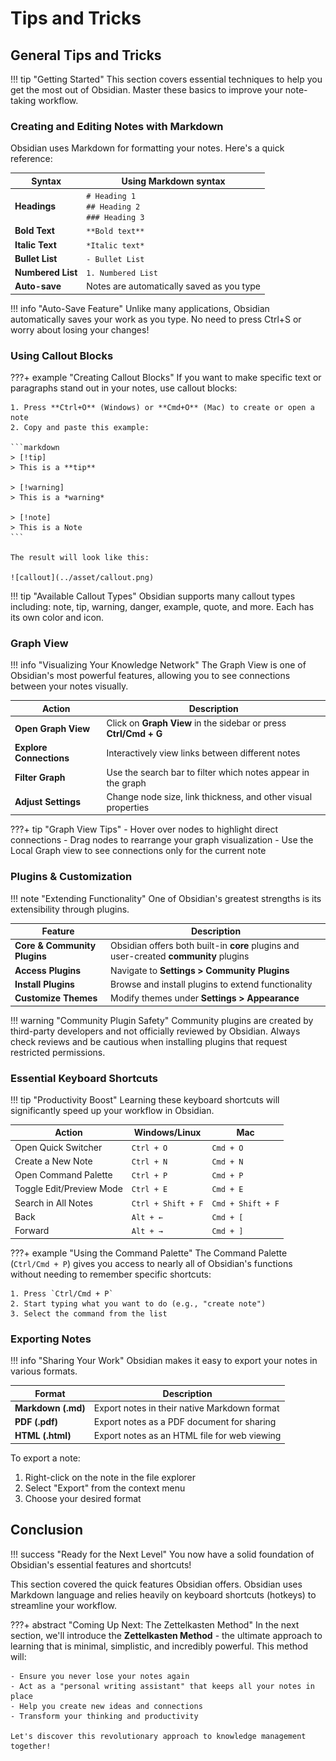 # Tips and Tricks

## General Tips and Tricks

!!! tip "Getting Started"
    This section covers essential techniques to help you get the most out of Obsidian. Master these basics to improve your note-taking workflow.

### Creating and Editing Notes with Markdown

Obsidian uses Markdown for formatting your notes. Here's a quick reference:

| Syntax | Using Markdown syntax |
|--------------------------------|-----------------------------------------------------|
| **Headings** | `# Heading 1` <br> `## Heading 2` <br> `### Heading 3` |
| **Bold Text** | `**Bold text**` |
| **Italic Text** | `*Italic text*` |
| **Bullet List** | `- Bullet List` |
| **Numbered List** | `1. Numbered List` |
| **Auto-save** | Notes are automatically saved as you type |

!!! info "Auto-Save Feature"
    Unlike many applications, Obsidian automatically saves your work as you type. No need to press Ctrl+S or worry about losing your changes!

### Using Callout Blocks

???+ example "Creating Callout Blocks"
    If you want to make specific text or paragraphs stand out in your notes, use callout blocks:

    1. Press **Ctrl+O** (Windows) or **Cmd+O** (Mac) to create or open a note
    2. Copy and paste this example:

    ```markdown
    > [!tip]
    > This is a **tip**
    
    > [!warning]
    > This is a *warning*
    
    > [!note]
    > This is a Note
    ```

    The result will look like this:
    
    ![callout](../asset/callout.png)

!!! tip "Available Callout Types"
    Obsidian supports many callout types including: note, tip, warning, danger, example, quote, and more. Each has its own color and icon.

### Graph View

!!! info "Visualizing Your Knowledge Network"
    The Graph View is one of Obsidian's most powerful features, allowing you to see connections between your notes visually.

| Action | Description |
|----------------------------|-------------|
| **Open Graph View** | Click on **Graph View** in the sidebar or press **Ctrl/Cmd + G** |
| **Explore Connections** | Interactively view links between different notes |
| **Filter Graph** | Use the search bar to filter which notes appear in the graph |
| **Adjust Settings** | Change node size, link thickness, and other visual properties |

???+ tip "Graph View Tips"
    - Hover over nodes to highlight direct connections
    - Drag nodes to rearrange your graph visualization
    - Use the Local Graph view to see connections only for the current note

### Plugins & Customization

!!! note "Extending Functionality"
    One of Obsidian's greatest strengths is its extensibility through plugins.

| Feature | Description |
|--------------------|------------|
| **Core & Community Plugins** | Obsidian offers both built-in **core** plugins and user-created **community** plugins |
| **Access Plugins** | Navigate to **Settings > Community Plugins** |
| **Install Plugins** | Browse and install plugins to extend functionality |
| **Customize Themes** | Modify themes under **Settings > Appearance** |

!!! warning "Community Plugin Safety"
    Community plugins are created by third-party developers and not officially reviewed by Obsidian. Always check reviews and be cautious when installing plugins that request restricted permissions.

### Essential Keyboard Shortcuts

!!! tip "Productivity Boost"
    Learning these keyboard shortcuts will significantly speed up your workflow in Obsidian.

| Action | Windows/Linux | Mac |
|--------|----------|----------|
| Open Quick Switcher | `Ctrl + O` | `Cmd + O` |
| Create a New Note | `Ctrl + N` | `Cmd + N` |
| Open Command Palette | `Ctrl + P` | `Cmd + P` |
| Toggle Edit/Preview Mode | `Ctrl + E` | `Cmd + E` |
| Search in All Notes | `Ctrl + Shift + F` | `Cmd + Shift + F` |
| Back | `Alt + ←` | `Cmd + [` |
| Forward | `Alt + →` | `Cmd + ]` |

???+ example "Using the Command Palette"
    The Command Palette (`Ctrl/Cmd + P`) gives you access to nearly all of Obsidian's functions without needing to remember specific shortcuts:
    
    1. Press `Ctrl/Cmd + P`
    2. Start typing what you want to do (e.g., "create note")
    3. Select the command from the list

### Exporting Notes

!!! info "Sharing Your Work"
    Obsidian makes it easy to export your notes in various formats.

| Format | Description |
|---------|------------|
| **Markdown (.md)** | Export notes in their native Markdown format |
| **PDF (.pdf)** | Export notes as a PDF document for sharing |
| **HTML (.html)** | Export notes as an HTML file for web viewing |

To export a note:
1. Right-click on the note in the file explorer
2. Select "Export" from the context menu
3. Choose your desired format

## Conclusion

!!! success "Ready for the Next Level"
    You now have a solid foundation of Obsidian's essential features and shortcuts!

This section covered the quick features Obsidian offers. Obsidian uses Markdown language and relies heavily on keyboard shortcuts (hotkeys) to streamline your workflow. 

???+ abstract "Coming Up Next: The Zettelkasten Method"
    In the next section, we'll introduce the **Zettelkasten Method** - the ultimate approach to learning that is minimal, simplistic, and incredibly powerful. This method will:
    
    - Ensure you never lose your notes again
    - Act as a "personal writing assistant" that keeps all your notes in place
    - Help you create new ideas and connections
    - Transform your thinking and productivity
    
    Let's discover this revolutionary approach to knowledge management together!
